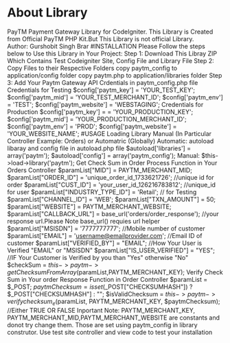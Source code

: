 # About Library
PayTM Payment Gateway Library for CodeIgniter. This Library is Created from Official PayTM PHP Kit.But This Library is not official Library.  
Author: Gurshobit Singh Brar
#INSTALLATION
Please Follow the steps below to Use this Library in Your Project:
Step 1: Download This Libray ZIP Which Contains Test Codeigniter Site, Config File and Library File
Step 2: Copy Files to their Respective Folders
        copy paytm_config to application/config folder
        copy paytm.php to application/libraries folder
Step 3: Add Your Paytm Gateway API Crdentials in paytm_config.php file
        Credentials for Testing
        $config['paytm_key'] = 'YOUR_TEST_KEY';
        $config['paytm_mid'] = 'YOUR_TEST_MERCHANT_ID';
        $config['paytm_env'] = 'TEST';
        $config['paytm_website'] = 'WEBSTAGING';
        Credentials for Production
        $config['paytm_key'] = = 'YOUR_PRODUCTION_KEY';
        $config['paytm_mid'] = 'YOUR_PRODUCTION_MERCHANT_ID';
        $config['paytm_env'] = 'PROD';
        $config['paytm_website'] = 'YOUR_WEBSITE_NAME';
#USAGE
Loading Library Manual (In Particular Controller Example: Orders) or Automatric (Globally)
        Automatic:
          autoload libaray and config file in autoload.php file
          $autoload['libraries'] = array('paytm');
          $autoload['config'] = array('paytm_config');
        Manual:
          $this->load->library('paytm');
Get Check Sum in Order Process Function in Your Orders Controller
          $paramList["MID"] = PAYTM_MERCHANT_MID;
          $paramList["ORDER_ID"] = 'unique_order_id_1733621726'; //unique id for order
          $paramList["CUST_ID"] = 'your_user_id_126216783812'; //unique_id for user
          $paramList["INDUSTRY_TYPE_ID"] = 'Retail'; // for Testing
          $paramList["CHANNEL_ID"] = 'WEB';
          $paramList["TXN_AMOUNT"] = 50;
          $paramList["WEBSITE"] = PAYTM_MERCHANT_WEBSITE;
          $paramList["CALLBACK_URL"] = base_url('orders/order_response'); //your response url.Please Note base_url() requies url helper 
          $paramList["MSISDN"] = '7777777777'; //Mobile number of customer
          $paramList["EMAIL"] = 'username@emailprovider.com'; //Email ID of customer
          $paramList["VERIFIED_BY"] = "EMAIL"; //How Your User is Verified "EMAIL" or "MSISDN"
          $paramList["IS_USER_VERIFIED"] = "YES"; //IF Your Customer is Verified by you than "Yes" otherwise "No"
          $checkSum = $this->paytm->getChecksumFromArray($paramList,PAYTM_MERCHANT_KEY);
Verify Check Sum in Your order Response Function in Order Controller
          $paramList = $_POST;
          $paytmChecksum = isset($_POST["CHECKSUMHASH"]) ? $_POST["CHECKSUMHASH"] : "";
          $isValidChecksum = $this->paytm->verifychecksum_e($paramList, PAYTM_MERCHANT_KEY, $paytmChecksum); //Either TRUE OR FALSE
Inportant Note:
PAYTM_MERCHANT_KEY, PAYTM_MERCHANT_MID,PAYTM_MERCHANT_WEBSITE are constants and donot try change them. Those are set using paytm_config in library construtor.
Use test site controller and view code to test your installation
